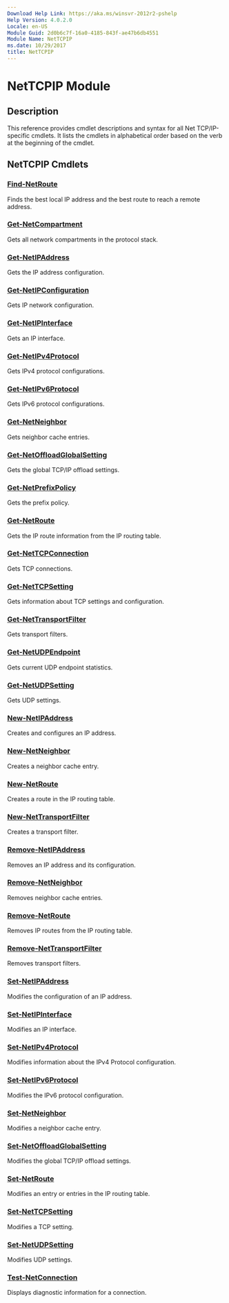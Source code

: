 ```yaml
---
Download Help Link: https://aka.ms/winsvr-2012r2-pshelp
Help Version: 4.0.2.0
Locale: en-US
Module Guid: 2d0b6c7f-16a0-4185-843f-ae47b6db4551
Module Name: NetTCPIP
ms.date: 10/29/2017
title: NetTCPIP
---
```


# NetTCPIP Module
## Description
This reference provides cmdlet descriptions and syntax for all Net TCP/IP-specific cmdlets. It lists the cmdlets in alphabetical order based on the verb at the beginning of the cmdlet.

## NetTCPIP Cmdlets
### [Find-NetRoute](./Find-NetRoute.md)
Finds the best local IP address and the best route to reach a remote address.

### [Get-NetCompartment](./Get-NetCompartment.md)
Gets all network compartments in the protocol stack.

### [Get-NetIPAddress](./Get-NetIPAddress.md)
Gets the IP address configuration.

### [Get-NetIPConfiguration](./Get-NetIPConfiguration.md)
Gets IP network configuration.

### [Get-NetIPInterface](./Get-NetIPInterface.md)
Gets an IP interface.

### [Get-NetIPv4Protocol](./Get-NetIPv4Protocol.md)
Gets IPv4 protocol configurations.

### [Get-NetIPv6Protocol](./Get-NetIPv6Protocol.md)
Gets IPv6 protocol configurations.

### [Get-NetNeighbor](./Get-NetNeighbor.md)
Gets neighbor cache entries.

### [Get-NetOffloadGlobalSetting](./Get-NetOffloadGlobalSetting.md)
Gets the global TCP/IP offload settings.

### [Get-NetPrefixPolicy](./Get-NetPrefixPolicy.md)
Gets the prefix policy.

### [Get-NetRoute](./Get-NetRoute.md)
Gets the IP route information from the IP routing table.

### [Get-NetTCPConnection](./Get-NetTCPConnection.md)
Gets TCP connections.

### [Get-NetTCPSetting](./Get-NetTCPSetting.md)
Gets information about TCP settings and configuration.

### [Get-NetTransportFilter](./Get-NetTransportFilter.md)
Gets transport filters.

### [Get-NetUDPEndpoint](./Get-NetUDPEndpoint.md)
Gets current UDP endpoint statistics.

### [Get-NetUDPSetting](./Get-NetUDPSetting.md)
Gets UDP settings.

### [New-NetIPAddress](./New-NetIPAddress.md)
Creates and configures an IP address.

### [New-NetNeighbor](./New-NetNeighbor.md)
Creates a neighbor cache entry.

### [New-NetRoute](./New-NetRoute.md)
Creates a route in the IP routing table.

### [New-NetTransportFilter](./New-NetTransportFilter.md)
Creates a transport filter.

### [Remove-NetIPAddress](./Remove-NetIPAddress.md)
Removes an IP address and its configuration.

### [Remove-NetNeighbor](./Remove-NetNeighbor.md)
Removes neighbor cache entries.

### [Remove-NetRoute](./Remove-NetRoute.md)
Removes IP routes from the IP routing table.

### [Remove-NetTransportFilter](./Remove-NetTransportFilter.md)
Removes transport filters.

### [Set-NetIPAddress](./Set-NetIPAddress.md)
Modifies the configuration of an IP address.

### [Set-NetIPInterface](./Set-NetIPInterface.md)
Modifies an IP interface.

### [Set-NetIPv4Protocol](./Set-NetIPv4Protocol.md)
Modifies information about the IPv4 Protocol configuration.

### [Set-NetIPv6Protocol](./Set-NetIPv6Protocol.md)
Modifies the IPv6 protocol configuration.

### [Set-NetNeighbor](./Set-NetNeighbor.md)
Modifies a neighbor cache entry.

### [Set-NetOffloadGlobalSetting](./Set-NetOffloadGlobalSetting.md)
Modifies the global TCP/IP offload settings.

### [Set-NetRoute](./Set-NetRoute.md)
Modifies an entry or entries in the IP routing table.

### [Set-NetTCPSetting](./Set-NetTCPSetting.md)
Modifies a TCP setting.

### [Set-NetUDPSetting](./Set-NetUDPSetting.md)
Modifies UDP settings.

### [Test-NetConnection](./Test-NetConnection.md)
Displays diagnostic information for a connection.

